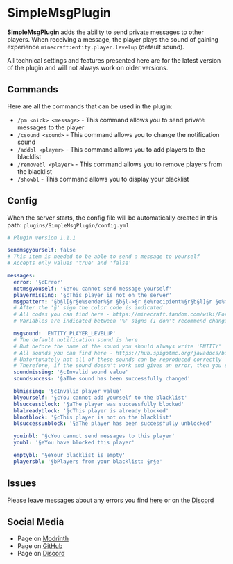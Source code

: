 # SimpleMsgPlugin
**SimpleMsgPlugin** adds the ability to send private messages to other players. When receiving a message, the player plays the sound of gaining experience `minecraft:entity.player.levelup` (default sound).

All technical settings and features presented here are for the latest version of the plugin and will not always work on older versions.

## Commands
Here are all the commands that can be used in the plugin:
* `/pm <nick> <message>` - This command allows you to send private messages to the player
* `/csound <sound>` - This command allows you to change the notification sound
* `/addbl <player>` - This command allows you to add players to the blacklist
* `/removebl <player>` - This command allows you to remove players from the blacklist
* `/showbl` - This command allows you to display your blacklist

## Config
When the server starts, the config file will be automatically created in this path: `plugins/SimpleMsgPlugin/config.yml`

```yml
# Plugin version 1.1.1

sendmsgyourself: false
# This item is needed to be able to send a message to yourself
# Accepts only values 'true' and 'false'

messages:
  error: '§cError'
  notmsgyouself: '§eYou cannot send message yourself'
  playermissing: '§cThis player is not on the server'
  msgpattern: '§b§l[§r§e%sender%§r §b§l->§r §e%recipient%§r§b§l]§r §e%message%§r'
  # After the '§' sign the color code is indicated
  # All codes you can find here - https://minecraft.fandom.com/wiki/Formatting_codes
  # Variables are indicated between '%' signs (I don't recommend changing them)

  msgsound: 'ENTITY_PLAYER_LEVELUP'
  # The default notification sound is here
  # But before the name of the sound you should always write 'ENTITY'
  # All sounds you can find here - https://hub.spigotmc.org/javadocs/bukkit/org/bukkit/Sound.html
  # Unfortunately not all of these sounds can be reproduced correctly
  # Therefore, if the sound doesn't work and gives an error, then you should change the sound
  soundmissing: '§cInvalid sound value'
  soundsuccess: '§aThe sound has been successfully changed'

  blmissing: '§cInvalid player value'
  blyourself: '§cYou cannot add yourself to the blacklist'
  blsuccessblock: '§aThe player was successfully blocked'
  blalreadyblock: '§cThis player is already blocked'
  blnotblock: '§cThis player is not on the blacklist'
  blsuccessunblock: '§aThe player has been successfully unblocked'

  youinbl: '§cYou cannot send messages to this player'
  youbl: '§eYou have blocked this player'

  emptybl: '§eYour blacklist is empty'
  playersbl: '§bPlayers from your blacklist: §r§e'
```

## Issues
Please leave messages about any errors you find [here](https://github.com/MusiJVR/SimpleMsgPlugin/issues) or on the [Discord](https://discord.gg/xY8WJt7VGr)

## Social Media

- Page on [Modrinth](https://modrinth.com/plugin/simplemsgplugin)
- Page on [GitHub](https://github.com/MusiJVR/SimpleMsgPlugin)
- Page on [Discord](https://discord.gg/xY8WJt7VGr)